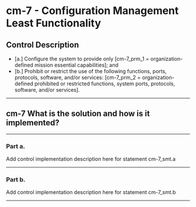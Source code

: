 # cm-7 - Configuration Management Least Functionality

## Control Description

- \[a.\] Configure the system to provide only \[cm-7_prm_1 = organization-defined mission essential capabilities\]; and
- \[b.\] Prohibit or restrict the use of the following functions, ports, protocols, software, and/or services: \[cm-7_prm_2 = organization-defined prohibited or restricted functions, system ports, protocols, software, and/or services\].

______________________________________________________________________

## cm-7 What is the solution and how is it implemented?

______________________________________________________________________

### Part a.

Add control implementation description here for statement cm-7_smt.a

______________________________________________________________________

### Part b.

Add control implementation description here for statement cm-7_smt.b

______________________________________________________________________
